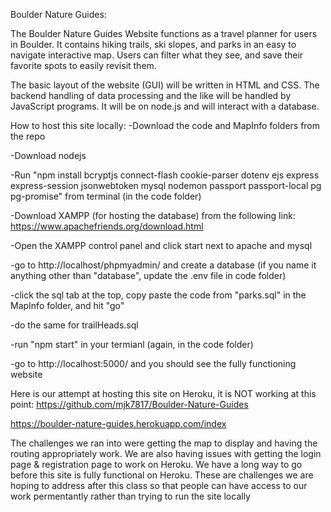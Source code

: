 Boulder Nature Guides:

The Boulder Nature Guides Website functions as a travel planner for users in Boulder. It contains hiking trails, ski slopes, and  parks 
in an easy to navigate interactive map. Users can filter what they see, and save their favorite spots to easily revisit them.

The basic layout of the website (GUI) will be written in HTML and CSS. 
The backend handling of data processing and the like will be handled by JavaScript programs. It will be on node.js and will interact with a database.

How to host this site locally:
-Download the code and MapInfo folders from the repo

-Download nodejs

-Run "npm install bcryptjs connect-flash cookie-parser dotenv ejs express express-session jsonwebtoken mysql nodemon passport passport-local pg pg-promise" from terminal (in the code folder)

-Download XAMPP (for hosting the database) from the following link: https://www.apachefriends.org/download.html

-Open the XAMPP control panel and click start next to apache and mysql

-go to http://localhost/phpmyadmin/ and create a database (if you name it anything other than "database", update the .env file in code folder)

-click the sql tab at the top, copy paste the code from "parks.sql" in the MapInfo folder, and hit "go"

-do the same for trailHeads.sql

-run "npm start" in your termianl (again, in the code folder)

-go to http://localhost:5000/ and you should see the fully functioning website

Here is our attempt at hosting this site on Heroku, it is NOT working at this point:
https://github.com/mjk7817/Boulder-Nature-Guides



https://boulder-nature-guides.herokuapp.com/index

The challenges we ran into were getting the map to display and having the routing appropriately work. We are also having issues with getting the login page & registration page to work on Heroku. We have a long way to go before this site is fully functional on Heroku.  These are challenges we are hoping to address after this class so that people can have access to our work permentantly rather than trying to run the site locally 


